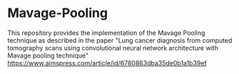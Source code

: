 # Mavage-Pooling
This repository provides the implementation of the Mavage Pooling technique as described in the paper "Lung cancer diagnosis from computed tomography scans using convolutional neural network architecture with Mavage pooling technique"
https://www.aimspress.com/article/id/6780863dba35de0b1a1b39ef
